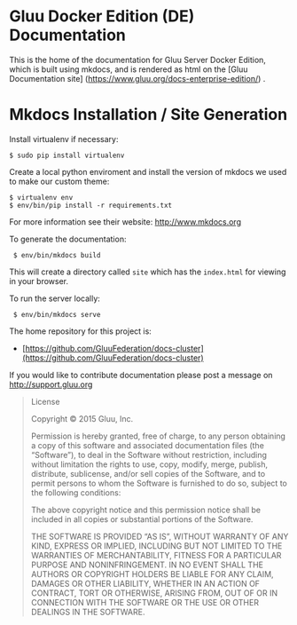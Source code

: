 Gluu Docker Edition (DE) Documentation
======================================

This is the home of the documentation for Gluu Server Docker Edition, which is 
built using mkdocs, and is rendered as html on the [Gluu Documentation site]
(https://www.gluu.org/docs-enterprise-edition/)
.

# Mkdocs Installation / Site Generation

Install virtualenv if necessary:

```
$ sudo pip install virtualenv
```

Create a local python enviroment and install the version of mkdocs we used to make our custom theme:

```
$ virtualenv env
$ env/bin/pip install -r requirements.txt
```

For more information see their website: http://www.mkdocs.org

To generate the documentation:

     $ env/bin/mkdocs build

This will create a directory called `site` which has the `index.html`
for viewing in your browser.

To run the server locally:

     $ env/bin/mkdocs serve

The home repository for this project is:

- [https://github.com/GluuFederation/docs-cluster](https://github.com/GluuFederation/docs-cluster)

If you would like to contribute documentation please post a message on
 http://support.gluu.org


> License
>
> Copyright © 2015 Gluu, Inc.
>
> Permission is hereby granted, free of charge, to any person obtaining a copy of this software and associated documentation files (the “Software”), to deal in the Software without restriction, including without limitation the rights to use, copy, modify, merge, publish, distribute, sublicense, and/or sell copies of the Software, and to permit persons to whom the Software is furnished to do so, subject to the following conditions:
>
> The above copyright notice and this permission notice shall be included in all copies or substantial portions of the Software.
>
> THE SOFTWARE IS PROVIDED “AS IS”, WITHOUT WARRANTY OF ANY KIND, EXPRESS OR IMPLIED, INCLUDING BUT NOT LIMITED TO THE WARRANTIES OF MERCHANTABILITY, FITNESS FOR A PARTICULAR PURPOSE AND NONINFRINGEMENT. IN NO EVENT SHALL THE AUTHORS OR COPYRIGHT HOLDERS BE LIABLE FOR ANY CLAIM, DAMAGES OR OTHER LIABILITY, WHETHER IN AN ACTION OF CONTRACT, TORT OR OTHERWISE, ARISING FROM, OUT OF OR IN CONNECTION WITH THE SOFTWARE OR THE USE OR OTHER DEALINGS IN THE SOFTWARE.
